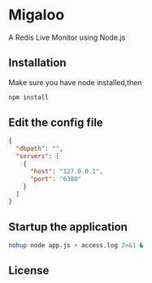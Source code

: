 Migaloo
=======
A Redis Live Monitor using Node.js

## Installation

Make sure you have node installed,then 

```bash
npm install
```

## Edit the config file

```json
{
  "dbpath": "",
  "servers": [
    {
      "host": "127.0.0.1",
      "port": "6380"
    }
  ]
}
```


## Startup the application

```bash
nohup node app.js > access.log 2>&1 &
```


## License